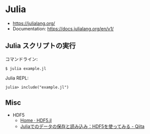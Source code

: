 # Julia

- <https://julialang.org/>
- Documentation: <https://docs.julialang.org/en/v1/>

## Julia スクリプトの実行

コマンドライン:

```
$ julia example.jl
```

Julia REPL:

```
julia> include("example.jl")
```
## Misc

- HDF5
  - [Home · HDF5.jl](https://juliaio.github.io/HDF5.jl/stable/)
  - [Juliaでのデータの保存と読み込み：HDF5を使ってみる - Qiita](https://qiita.com/cometscome_phys/items/7ced3362ac64b98129d1)
